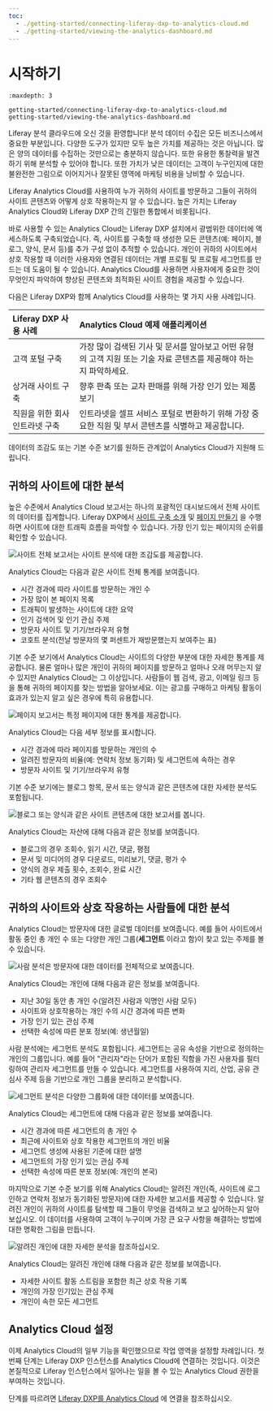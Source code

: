 ```yaml
---
toc:
  - ./getting-started/connecting-liferay-dxp-to-analytics-cloud.md
  - ./getting-started/viewing-the-analytics-dashboard.md
---
```

# 시작하기

```{toctree}
:maxdepth: 3

getting-started/connecting-liferay-dxp-to-analytics-cloud.md
getting-started/viewing-the-analytics-dashboard.md
```

Liferay 분석 클라우드에 오신 것을 환영합니다! 분석 데이터 수집은 모든 비즈니스에서 중요한 부분입니다. 다양한 도구가 있지만 모두 높은 가치를 제공하는 것은 아닙니다. 많은 양의 데이터를 수집하는 것만으로는 충분하지 않습니다. 또한 유용한 통찰력을 발견하기 위해 분석할 수 있어야 합니다. 또한 가치가 낮은 데이터는 고객이 누구인지에 대한 불완전한 그림으로 이어지거나 잘못된 영역에 마케팅 비용을 낭비할 수 있습니다.

Liferay Analytics Cloud를 사용하여 누가 귀하의 사이트를 방문하고 그들이 귀하의 사이트 콘텐츠와 어떻게 상호 작용하는지 알 수 있습니다. 높은 가치는 Liferay Analytics Cloud와 Liferay DXP 간의 긴밀한 통합에서 비롯됩니다.

바로 사용할 수 있는 Analytics Cloud는 Liferay DXP 설치에서 광범위한 데이터에 액세스하도록 구축되었습니다. 즉, 사이트를 구축할 때 생성한 모든 콘텐츠(예: 페이지, 블로그, 양식, 문서 등)를 추가 구성 없이 추적할 수 있습니다. 개인이 귀하의 사이트에서 상호 작용할 때 이러한 사용자와 연결된 데이터는 개별 프로필 및 프로필 세그먼트를 만드는 데 도움이 될 수 있습니다. Analytics Cloud를 사용하면 사용자에게 중요한 것이 무엇인지 파악하여 향상된 콘텐츠와 최적화된 사이트 경험을 제공할 수 있습니다.

다음은 Liferay DXP와 함께 Analytics Cloud를 사용하는 몇 가지 사용 사례입니다.

| Liferay DXP 사용 사례 | Analytics Cloud 예제 애플리케이션                                          |
|:----------------- |:------------------------------------------------------------------ |
| 고객 포털 구축          | 가장 많이 검색된 기사 및 문서를 알아보고 어떤 유형의 고객 지원 또는 기술 자료 콘텐츠를 제공해야 하는지 파악하세요. |
| 상거래 사이트 구축        | 향후 판촉 또는 교차 판매를 위해 가장 인기 있는 제품 보기                                  |
| 직원을 위한 회사 인트라넷 구축 | 인트라넷을 셀프 서비스 포털로 변환하기 위해 가장 중요한 직원 및 부서 콘텐츠를 식별하고 제공합니다.           |

데이터의 조감도 또는 기본 수준 보기를 원하든 관계없이 Analytics Cloud가 지원해 드립니다.

## 귀하의 사이트에 대한 분석

높은 수준에서 Analytics Cloud 보고서는 하나의 포괄적인 대시보드에서 전체 사이트의 데이터를 집계합니다. Liferay DXP에서 [사이트 구축 소개](https://learn.liferay.com/dxp/latest/ko/site-building/getting-started-with-site-building.html) 및 [페이지 만들기](https://learn.liferay.com/dxp/latest/ko/site-building/creating-pages.html) 을 수행하면 사이트에 대한 트래픽 흐름을 파악할 수 있습니다. 가장 인기 있는 페이지의 순위를 확인할 수 있습니다.

![사이트 전체 보고서는 사이트 분석에 대한 조감도를 제공합니다.](./getting-started/images/01.png)

Analytics Cloud는 다음과 같은 사이트 전체 통계를 보여줍니다.

* 시간 경과에 따라 사이트를 방문하는 개인 수
* 가장 많이 본 페이지 목록
* 트래픽이 발생하는 사이트에 대한 요약
* 인기 검색어 및 인기 관심 주제
* 방문자 사이트 및 기기/브라우저 유형
* 코호트 분석(전날 방문자의 몇 퍼센트가 재방문했는지 보여주는 표)

기본 수준 보기에서 Analytics Cloud는 사이트의 다양한 부분에 대한 자세한 통계를 제공합니다. 물론 얼마나 많은 개인이 귀하의 페이지를 방문하고 얼마나 오래 머무는지 알 수 있지만 Analytics Cloud는 그 이상입니다. 사람들이 웹 검색, 광고, 이메일 링크 등을 통해 귀하의 페이지를 찾는 방법을 알아보세요. 이는 광고를 구매하고 마케팅 활동이 효과가 있는지 알고 싶은 경우에 특히 유용합니다.

![페이지 보고서는 특정 페이지에 대한 통계를 제공합니다.](./getting-started/images/02.png)

Analytics Cloud는 다음 세부 정보를 표시합니다.

* 시간 경과에 따라 페이지를 방문하는 개인의 수
* 알려진 방문자의 비율(예: 연락처 정보 동기화) 및 세그먼트에 속하는 경우
* 방문자 사이트 및 기기/브라우저 유형

기본 수준 보기에는 블로그 항목, 문서 또는 양식과 같은 콘텐츠에 대한 자세한 분석도 포함됩니다.

![블로그 또는 양식과 같은 사이트 콘텐츠에 대한 보고서를 봅니다.](./getting-started/images/03.png)

Analytics Cloud는 자산에 대해 다음과 같은 정보를 보여줍니다.

* 블로그의 경우 조회수, 읽기 시간, 댓글, 평점
* 문서 및 미디어의 경우 다운로드, 미리보기, 댓글, 평가 수
* 양식의 경우 제출 횟수, 조회수, 완료 시간
* 기타 웹 콘텐츠의 경우 조회수

## 귀하의 사이트와 상호 작용하는 사람들에 대한 분석

Analytics Cloud는 방문자에 대한 글로벌 데이터를 보여줍니다. 예를 들어 사이트에서 활동 중인 총 개인 수 또는 다양한 개인 그룹(**세그먼트** 이라고 함)이 찾고 있는 주제를 볼 수 있습니다.

![사람 분석은 방문자에 대한 데이터를 전체적으로 보여줍니다.](./getting-started/images/04.png)

Analytics Cloud는 개인에 대해 다음과 같은 정보를 보여줍니다.

* 지난 30일 동안 총 개인 수(알려진 사람과 익명인 사람 모두)
* 사이트와 상호작용하는 개인 수의 시간 경과에 따른 변화
* 가장 인기 있는 관심 주제
* 선택한 속성에 따른 분포 정보(예: 생년월일)

사람 분석에는 세그먼트 분석도 포함됩니다. 세그먼트는 공유 속성을 기반으로 정의하는 개인의 그룹입니다. 예를 들어 "관리자"라는 단어가 포함된 직함을 가진 사용자를 필터링하여 관리자 세그먼트를 만들 수 있습니다. 세그먼트를 사용하여 지리, 산업, 공유 관심사 주제 등을 기반으로 개인 그룹을 분리하고 분석합니다.

![세그먼트 분석은 다양한 그룹화에 대한 데이터를 보여줍니다.](./getting-started/images/05.png)

Analytics Cloud는 세그먼트에 대해 다음과 같은 정보를 보여줍니다.

* 시간 경과에 따른 세그먼트의 총 개인 수
* 최근에 사이트와 상호 작용한 세그먼트의 개인 비율
* 세그먼트 생성에 사용된 기준에 대한 설명
* 세그먼트의 가장 인기 있는 관심 주제
* 선택한 속성에 따른 분포 정보(예: 개인의 본국)

마지막으로 기본 수준 보기를 위해 Analytics Cloud는 알려진 개인(즉, 사이트에 로그인하고 연락처 정보가 동기화된 방문자)에 대한 자세한 보고서를 제공할 수 있습니다. 알려진 개인이 귀하의 사이트를 탐색할 때 그들이 무엇을 검색하고 보고 싶어하는지 알아보십시오. 이 데이터를 사용하여 고객이 누구이며 가장 큰 요구 사항을 해결하는 방법에 대한 명확한 그림을 만듭니다.

![알려진 개인에 대한 자세한 분석을 참조하십시오.](./getting-started/images/06.png)

Analytics Cloud는 알려진 개인에 대해 다음과 같은 정보를 보여줍니다.

* 자세한 사이트 활동 스트림을 포함한 최근 상호 작용 기록
* 개인의 가장 인기있는 관심 주제
* 개인이 속한 모든 세그먼트

## Analytics Cloud 설정

이제 Analytics Cloud의 일부 기능을 확인했으므로 작업 영역을 설정할 차례입니다. 첫 번째 단계는 Liferay DXP 인스턴스를 Analytics Cloud에 연결하는 것입니다. 이것은 본질적으로 Liferay 인스턴스에서 일어나는 일을 볼 수 있는 Analytics Cloud 권한을 부여하는 것입니다.

단계를 따르려면 [Liferay DXP를 Analytics Cloud](./getting-started/connecting-liferay-dxp-to-analytics-cloud.md) 에 연결을 참조하십시오.
